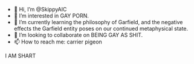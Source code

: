 - 👋 Hi, I’m @SkippyAIC
- 👀 I’m interested in GAY PORN.
- 🌱 I’m currently learning the philosophy of Garfield, and the negative effects the Garfield entity poses on our continued metaphysical state.
- 💞️ I’m looking to collaborate on BEING GAY AS SHIT.
- 📫 How to reach me: carrier pigeon

I AM SHART
